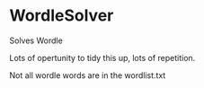 # WordleSolver
Solves Wordle

Lots of opertunity to tidy this up, lots of repetition.

Not all wordle words are in the wordlist.txt
